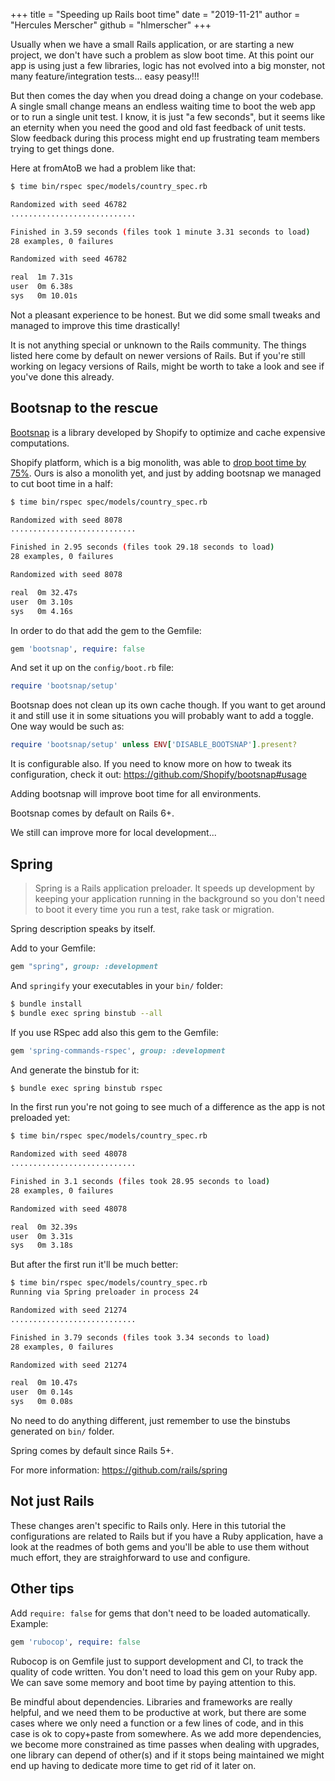 +++
title = "Speeding up Rails boot time"
date = "2019-11-21"
author = "Hercules Merscher"
github = "hlmerscher"
+++

Usually when we have a small Rails application, or are starting a new project, we don't have such a problem as slow boot time. At this point our app is using just a few libraries, logic has not evolved into a big monster, not many feature/integration tests... easy peasy!!!

But then comes the day when you dread doing a change on your codebase. A single small change means an endless waiting time to boot the web app or to run a single unit test. I know, it is just "a few seconds", but it seems like an eternity when you need the good and old fast feedback of unit tests. Slow feedback during this process might end up frustrating team members trying to get things done.

Here at fromAtoB we had a problem like that:

```bash
$ time bin/rspec spec/models/country_spec.rb

Randomized with seed 46782
............................

Finished in 3.59 seconds (files took 1 minute 3.31 seconds to load)
28 examples, 0 failures

Randomized with seed 46782

real  1m 7.31s
user  0m 6.38s
sys   0m 10.01s
```

Not a pleasant experience to be honest. But we did some small tweaks and managed to improve this time drastically!

It is not anything special or unknown to the Rails community. The things listed here come by default on newer versions of Rails. But if you're still working on legacy versions of Rails, might be worth to take a look and see if you've done this already.

## Bootsnap to the rescue

[Bootsnap](https://github.com/Shopify/bootsnap) is a library developed by Shopify to optimize and cache expensive computations.

Shopify platform, which is a big monolith, was able to [drop boot time by 75%](https://github.com/Shopify/bootsnap#performance). Ours is also a monolith yet, and just by adding bootsnap we managed to cut boot time in a half:

```bash
$ time bin/rspec spec/models/country_spec.rb

Randomized with seed 8078
............................

Finished in 2.95 seconds (files took 29.18 seconds to load)
28 examples, 0 failures

Randomized with seed 8078

real  0m 32.47s
user  0m 3.10s
sys   0m 4.16s
```

In order to do that add the gem to the Gemfile:

```ruby
gem 'bootsnap', require: false
```

And set it up on the `config/boot.rb` file:

```ruby
require 'bootsnap/setup'
```

Bootsnap does not clean up its own cache though. If you want to get around it and still use it in some situations you will probably want to add a toggle. One way would be such as:

```ruby
require 'bootsnap/setup' unless ENV['DISABLE_BOOTSNAP'].present?
```

It is configurable also. If you need to know more on how to tweak its configuration, check it out: https://github.com/Shopify/bootsnap#usage

Adding bootsnap will improve boot time for all environments.

Bootsnap comes by default on Rails 6+.

We still can improve more for local development...

## Spring

> Spring is a Rails application preloader. It speeds up development by keeping your application running in the background so you don't need to boot it every time you run a test, rake task or migration.

Spring description speaks by itself.

Add to your Gemfile:

```ruby
gem "spring", group: :development
```

And `springify` your executables in your `bin/` folder:

```bash
$ bundle install
$ bundle exec spring binstub --all
```

If you use RSpec add also this gem to the Gemfile:

```ruby
gem 'spring-commands-rspec', group: :development
```

And generate the binstub for it:

```bash
$ bundle exec spring binstub rspec
```

In the first run you're not going to see much of a difference as the app is not preloaded yet:

```bash
$ time bin/rspec spec/models/country_spec.rb

Randomized with seed 48078
............................

Finished in 3.1 seconds (files took 28.95 seconds to load)
28 examples, 0 failures

Randomized with seed 48078

real  0m 32.39s
user  0m 3.31s
sys   0m 3.18s
```

But after the first run it'll be much better:

```bash
$ time bin/rspec spec/models/country_spec.rb
Running via Spring preloader in process 24

Randomized with seed 21274
............................

Finished in 3.79 seconds (files took 3.34 seconds to load)
28 examples, 0 failures

Randomized with seed 21274

real  0m 10.47s
user  0m 0.14s
sys   0m 0.08s
```

No need to do anything different, just remember to use the binstubs generated on `bin/` folder.

Spring comes by default since Rails 5+.

For more information: https://github.com/rails/spring

## Not just Rails

These changes aren't specific to Rails only. Here in this tutorial the configurations are related to Rails but if you have a Ruby application, have a look at the readmes of both gems and you'll be able to use them without much effort, they are straighforward to use and configure.

## Other tips

Add `require: false` for gems that don't need to be loaded automatically. Example:

```ruby
gem 'rubocop', require: false
```

Rubocop is on Gemfile just to support development and CI, to track the quality of code written. You don't need to load this gem on your Ruby app. We can save some memory and boot time by paying attention to this.

Be mindful about dependencies. Libraries and frameworks are really helpful, and we need them to be productive at work, but there are some cases where we only need a function or a few lines of code, and in this case is ok to copy+paste from somewhere. As we add more dependencies, we become more constrained as time passes when dealing with upgrades, one library can depend of other(s) and if it stops being maintained we might end up having to dedicate more time to get rid of it later on.
